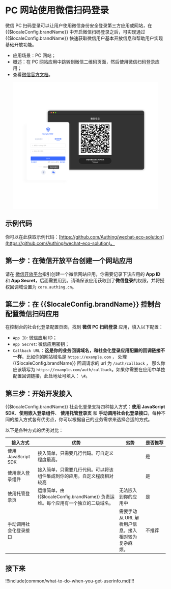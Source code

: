 # PC 网站使用微信扫码登录

<LastUpdated/>

微信 PC 扫码登录可以让用户使用微信身份安全登录第三方应用或网站，在 {{$localeConfig.brandName}} 中开启微信扫码登录之后，可实现通过 {{$localeConfig.brandName}} 快速获取微信用户基本开放信息和帮助用户实现基础开放功能。

- 应用场景：PC 网站；
- 概述：在 PC 网站应用中跳转到微信二维码页面，然后使用微信扫码登录应用；
- 查看[微信官方文档](https://developers.weixin.qq.com/doc/oplatform/Website_App/WeChat_Login/Wechat_Login.html)。

<img src="../images/wechat-pc-scan-login.png" height="400px" style="display:block;margin: 0 auto;"/>

## 示例代码

你可以在此获取示例代码：[https://github.com/Authing/wechat-eco-solution](https://github.com/Authing/wechat-eco-solution)。

## 第一步：在微信开放平台创建一个网站应用

请在 [微信开放平台](https://open.weixin.qq.com/cgi-bin/frame?t=home/web_tmpl&lang=zh_CN)指引创建一个微信网站应用，你需要记录下该应用的 **App ID** 和 **App Secret**，后面需要用到。请确保该应用获取到了**微信登录**的权限，并将授权回调域设置为 `core.authing.cn`。

## 第二步：在 {{$localeConfig.brandName}} 控制台配置微信扫码应用

在控制台的社会化登录配置页面，找到 **微信 PC 扫码登录** 应用，填入以下配置：

- `App ID`: 微信应用 ID；
- `App Secret`: 微信应用密钥；
- `Callback URL`：**这是你的业务回调域名，和社会化登录应用配置的回调链接不一样**。比如你的网站域名是 `https://example.com` ， 处理 {{$localeConfig.brandName}} 回调请求的 url 为 `/auth/callback` ， 那么你应该填写为 `https://example.com/auth/callback`。如果你需要在应用中单独配置回调链接，此处地址可填入： `\#`。

## 第三步：开始开发接入

{{$localeConfig.brandName}} 社会化登录支持四种接入方式：**使用 JavaScript SDK**、**使用嵌入登录组件**、 **使用托管登录页** 和 **手动调用社会化登录接口**，每种不同的接入方式各有优劣点，你可以根据自己的业务需求来选择合适的方式。

以下是各种方式的优劣对比：

| 接入方式               | 优势                                                                              | 劣势                                                | <span style="white-space: nowrap;">是否推荐</span> |
| ---------------------- | --------------------------------------------------------------------------------- | --------------------------------------------------- | -------------------------------------------------- |
| 使用 JavaScript SDK    | 接入简单，只需要几行代码。可自定义程度最高。                                      |                                                     | 是                                                 |
| 使用嵌入登录组件       | 接入简单，只需要几行代码。可以将该组件集成到你的应用。自定义程度相对较高          |                                                     | 是                                                 |
| 使用托管登录页         | 运维简单，由 {{$localeConfig.brandName}} 负责运维。每个应用有一个独立的二级域名。 | 无法嵌入到你的应用中                                | 是                                                 |
| 手动调用社会化登录接口 |                                                                                   | 需要手动从 URL 解析用户信息。接入相对较为复杂麻烦。 | 不推荐                                             |

<StackSelector snippet="social-login" selectLabel="选择接入方式" :order="['sdk', 'embeded-component', 'hosted-page', 'manually']"/>

## 接下来

!!!include(common/what-to-do-when-you-get-userinfo.md)!!!
